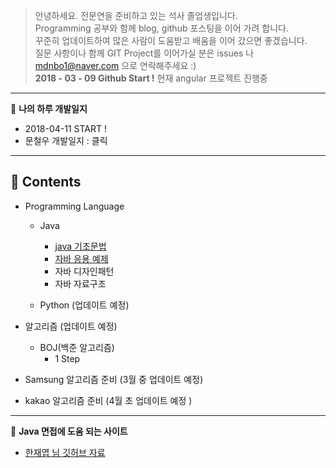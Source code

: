 > 안녕하세요. 전문연을 준비하고 있는 석사 졸업생입니다. <br>Programming 공부와 함께 blog, github 포스팅을 이어 가려 합니다.<br> 꾸준히 업데이트하여 많은 사람이 도움받고 배움을 이어 갔으면 좋겠습니다. <br>질문 사항이나 함께 GIT Project를 이어가실 분은 issues 나 mdnbo1@naver.com 으로 연락해주세요 :)<br>**2018 - 03 - 09 Github Start !**
현재 angular 프로젝트 진행중
---
:memo: **나의 하루 개발일지**
- 2018-04-11 START !
- 문철우 개발일지  : 클릭[]()

---
:memo: Contents
---------------

-	Programming Language

	-	Java

		-	[java 기초문법](https://github.com/Munchurwoo/Programming_Languages_Cleanup/tree/master/Java)
		- [자바 응용 예제](https://github.com/Munchurwoo/Programming_Languages_Cleanup/blob/master/Java/Java_Ex.md)
		-	자바 디자인패턴
		-	자바 자료구조


	-	Python (업데이트 예정)

-	알고리즘 (업데이트 예정)
	- BOJ(백준 알고리즘)
		- 1 Step
- Samsung 알고리즘 준비 (3월 중 업데이트 예정)
- kakao 알고리즘 준비 (4월 초 업데이트 예정 )
---
:memo: **Java 면접에 도움 되는 사이트**
- [한재엽 님 깃허브 자료](https://github.com/JaeYeopHan/Interview_Question_for_Beginner)
